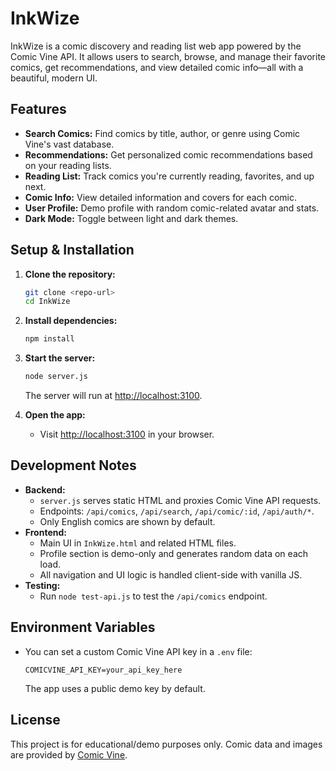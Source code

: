 # InkWize

InkWize is a comic discovery and reading list web app powered by the Comic Vine API. It allows users to search, browse, and manage their favorite comics, get recommendations, and view detailed comic info—all with a beautiful, modern UI.

## Features
- **Search Comics:** Find comics by title, author, or genre using Comic Vine's vast database.
- **Recommendations:** Get personalized comic recommendations based on your reading lists.
- **Reading List:** Track comics you're currently reading, favorites, and up next.
- **Comic Info:** View detailed information and covers for each comic.
- **User Profile:** Demo profile with random comic-related avatar and stats.
- **Dark Mode:** Toggle between light and dark themes.

## Setup & Installation

1. **Clone the repository:**
   ```sh
   git clone <repo-url>
   cd InkWize
   ```
2. **Install dependencies:**
   ```sh
   npm install
   ```
3. **Start the server:**
   ```sh
   node server.js
   ```
   The server will run at [http://localhost:3100](http://localhost:3100).

4. **Open the app:**
   - Visit [http://localhost:3100](http://localhost:3100) in your browser.

## Development Notes
- **Backend:**
  - `server.js` serves static HTML and proxies Comic Vine API requests.
  - Endpoints: `/api/comics`, `/api/search`, `/api/comic/:id`, `/api/auth/*`.
  - Only English comics are shown by default.
- **Frontend:**
  - Main UI in `InkWize.html` and related HTML files.
  - Profile section is demo-only and generates random data on each load.
  - All navigation and UI logic is handled client-side with vanilla JS.
- **Testing:**
  - Run `node test-api.js` to test the `/api/comics` endpoint.

## Environment Variables
- You can set a custom Comic Vine API key in a `.env` file:
  ```env
  COMICVINE_API_KEY=your_api_key_here
  ```
  The app uses a public demo key by default.

## License
This project is for educational/demo purposes only. Comic data and images are provided by [Comic Vine](https://comicvine.gamespot.com/). 